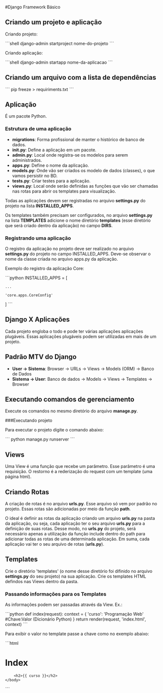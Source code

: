 #Django Framework Básico

## Criando um projeto e aplicação

Criando projeto:

ˋˋˋshell
django-admin startproject nome-do-projeto
ˋˋˋ 

Criando aplicação:

ˋˋˋshell
django-admin startapp nome-da-aplicacao
ˋˋˋ 

## Criando um arquivo com a lista de dependências

ˋˋˋ
pip freeze > requiriments.txt
ˋˋˋ 

## Aplicação

É um pacote Python.

### Estrutura de uma aplicação

- **migrations**: Forma profissional de manter o histórico de banco de dados.
- **__init__.py**: Define a aplicação em um pacote.
- **admin.py**: Local onde registra-se os modelos para serem administrados.
- **apps.py**: Define o nome da aplicação.
- **models.py**: Onde vão ser criados os modelo de dados (classes), o que vamos persistir no BD.
- **tests.py**: Criar testes para a aplicação.
- **views.py**: Local onde serão definidas as funções que vão ser chamadas nas rotas para abrir os templates para visualização.

Todas as aplicações devem ser registradas no arquivo **settings.py** do projeto na lista **INSTALLED_APPS**.

Os templates também precisam ser configurados, no arquivo **settings.py** na lista **TEMPLATES** adicione o nome diretório **templates** (esse diretório que será criado dentro da aplicação) no campo **DIRS**.

### Registrando uma aplicação

O registro da aplicação no projeto deve ser realizado no arquivo **settings.py** do projeto no campo INSTALLED_APPS. Deve-se observar o nome da classe criada no arquivo apps.py da aplicação.

Exemplo do registro da aplicação Core:

ˋˋˋpython
INSTALLED_APPS = [
    
    ...
    
    'core.apps.CoreConfig'
]
ˋˋˋ 

## Django X Aplicações

Cada projeto engloba o todo e pode ter várias aplicações aplicações plugáveis. Essas aplicações plugáveis podem ser utilizadas em mais de um projeto.

## Padrão MTV do Django

- **User -> Sistema**: Browser -> URLs -> Views -> Models (ORM) -> Banco de Dados
- **Sistema -> User**: Banco de dados -> Models -> Views -> Templates -> Browser

## Executando comandos de gerenciamento

Execute os comandos no mesmo diretório do arquivo **manage.py**.

###Executando projeto

Para executar o projeto digite o comando abaixo:

ˋˋˋ
python manage.py runserver
ˋˋˋ 

## Views

Uma View é uma função que recebe um parâmetro. Esse parâmetro é uma requisição. O restorno é a rederização do request com um template (uma página html).

## Criando Rotas 

A criação de rotas é no arquivo **urls.py**. Esse arquivo só vem por padrão no projeto. Essas rotas são adicionadas por meio da função **path**.

O ideal é definir as rotas da aplicação criando um arquivo **urls.py** na pasta da aplicação, ou seja, cada aplicação ter o seu arquivo **urls.py** para a definição de suas rotas. Desse modo, no **urls.py** do projeto, será necessário apenas a utilização da função include dentro do path para adicionar todas as rotas de uma determinada aplicação. Em suma, cada aplicação vai ter o seu arquivo de rotas (**urls.py**).

## Templates

Crie o diretório 'templates' (o nome desse diretório foi difinido no arquivo **settings.py** do seu projeto) na sua aplicação. Crie os templates HTML defindos nas Views dentro da pasta.

### Passando informações para os Templates 

As informações podem ser passadas através da View. Ex.:

ˋˋˋpython
def index(request):
    context = {
        'curso': 'Programação Web' #Chave:Valor (Dicionário Python)
    }
    return render(request, 'index.html', context)
ˋˋˋ

Para exibir o valor no template passe a chave como no exemplo abaixo:

ˋˋˋhtml
<!DOCTYPE html>
<html lang="pt-br">
    <head>
        <meta charset="UTF-8">
        <title>Django 1 - Index</title>
    </head>
    <body>
        <h1>Index</h1>

        <h2>{{ curso }}</h2>
    </body>
</html>
ˋˋˋ











